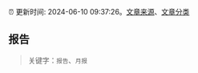 :alarm_clock: 更新时间: 2024-06-10 09:37:26。[文章来源](/README.md)、[文章分类](/TAGS.md)

## 报告


> 关键字：`报告`、`月报`



